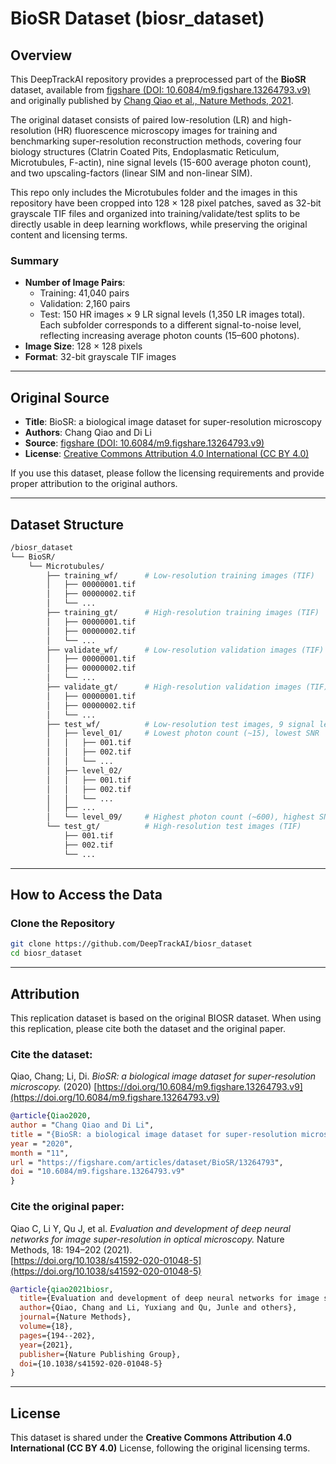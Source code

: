 # BioSR Dataset (biosr_dataset)

## Overview

This DeepTrackAI repository provides a preprocessed part of the **BioSR** dataset, available from [figshare (DOI: 10.6084/m9.figshare.13264793.v9)](https://doi.org/10.6084/m9.figshare.13264793.v9) and originally published by [Chang Qiao et al.,  Nature Methods, 2021](https://doi.org/10.1038/s41592-020-01048-5). 

The original dataset consists of paired low-resolution (LR) and high-resolution (HR) fluorescence microscopy images for training and benchmarking super-resolution reconstruction methods, covering four biology structures (Clatrin Coated Pits, Endoplasmatic Reticulum, Microtubules, F-actin), nine signal levels (15-600 average photon count), and two upscaling-factors (linear SIM and non-linear SIM).

This repo only includes the Microtubules folder and the images in this repository have been cropped into 128 × 128 pixel patches, saved as 32-bit grayscale TIF files and organized into training/validate/test splits to be directly usable in deep learning workflows, while preserving the original content and licensing terms.

### Summary
- **Number of Image Pairs**:  
  - Training: 41,040 pairs
  - Validation: 2,160 pairs  
  - Test: 150 HR images × 9 LR signal levels (1,350 LR images total). Each subfolder corresponds to a different signal-to-noise level, reflecting increasing average photon counts (15–600 photons).
- **Image Size**: 128 × 128 pixels  
- **Format**: 32-bit grayscale TIF images  

---

## Original Source

- **Title**: BioSR: a biological image dataset for super-resolution microscopy  
- **Authors**: Chang Qiao and Di Li  
- **Source**: [figshare (DOI: 10.6084/m9.figshare.13264793.v9)](https://doi.org/10.6084/m9.figshare.13264793.v9)   
- **License**: [Creative Commons Attribution 4.0 International (CC BY 4.0)](https://creativecommons.org/licenses/by/4.0/)

If you use this dataset, please follow the licensing requirements and provide proper attribution to the original authors.

---

## Dataset Structure

```bash
/biosr_dataset
└── BioSR/
    └── Microtubules/
        ├── training_wf/      # Low-resolution training images (TIF)
        │   ├── 00000001.tif
        │   ├── 00000002.tif
        │   └── ...
        ├── training_gt/      # High-resolution training images (TIF)
        │   ├── 00000001.tif
        │   ├── 00000002.tif
        │   └── ...
        ├── validate_wf/      # Low-resolution validation images (TIF)
        │   ├── 00000001.tif
        │   ├── 00000002.tif
        │   └── ...
        ├── validate_gt/      # High-resolution validation images (TIF)
        │   ├── 00000001.tif
        │   ├── 00000002.tif
        │   └── ...
        ├── test_wf/          # Low-resolution test images, 9 signal levels
        │   ├── level_01/     # Lowest photon count (~15), lowest SNR
        │   │   ├── 001.tif
        │   │   ├── 002.tif
        │   │   └── ...
        │   ├── level_02/
        │   │   ├── 001.tif
        │   │   ├── 002.tif
        │   │   └── ...
        │   ├── ...
        │   └── level_09/     # Highest photon count (~600), highest SNR
        └── test_gt/          # High-resolution test images (TIF)
            ├── 001.tif
            ├── 002.tif
            └── ...
```

---

## How to Access the Data

### Clone the Repository
```bash
git clone https://github.com/DeepTrackAI/biosr_dataset
cd biosr_dataset
```

---

## Attribution

This replication dataset is based on the original BIOSR dataset. When using this replication, please cite both the dataset and the original paper.

### Cite the dataset:

Qiao, Chang; Li, Di. *BioSR: a biological image dataset for super-resolution microscopy.* (2020)
[https://doi.org/10.6084/m9.figshare.13264793.v9](https://doi.org/10.6084/m9.figshare.13264793.v9)

```bibtex
@article{Qiao2020,
author = "Chang Qiao and Di Li",
title = "{BioSR: a biological image dataset for super-resolution microscopy}",
year = "2020",
month = "11",
url = "https://figshare.com/articles/dataset/BioSR/13264793",
doi = "10.6084/m9.figshare.13264793.v9"
}
```

### Cite the original paper:
Qiao C, Li Y, Qu J, et al. *Evaluation and development of deep neural networks for image super-resolution in optical microscopy.* Nature Methods, 18: 194–202 (2021).  
[https://doi.org/10.1038/s41592-020-01048-5](https://doi.org/10.1038/s41592-020-01048-5)

```bibtex
@article{qiao2021biosr,
  title={Evaluation and development of deep neural networks for image super-resolution in optical microscopy},
  author={Qiao, Chang and Li, Yuxiang and Qu, Junle and others},
  journal={Nature Methods},
  volume={18},
  pages={194--202},
  year={2021},
  publisher={Nature Publishing Group},
  doi={10.1038/s41592-020-01048-5}
}
```

---

## License

This dataset is shared under the **Creative Commons Attribution 4.0 International (CC BY 4.0)** License, following the original licensing terms.

